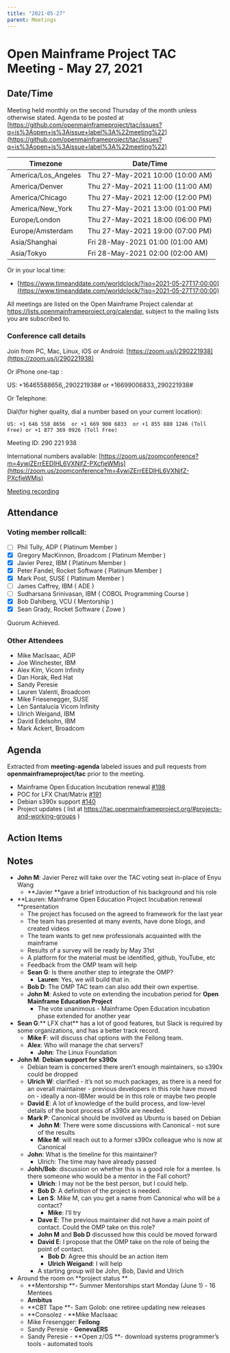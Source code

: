 ```yaml
---
title: "2021-05-27"
parent: Meetings
---
```


# Open Mainframe Project TAC Meeting - May 27, 2021

## Date/Time

Meeting held monthly on the second Thursday of the month unless otherwise stated. Agenda to be posted at [https://github.com/openmainframeproject/tac/issues?q=is%3Aopen+is%3Aissue+label%3A%22meeting%22](https://github.com/openmainframeproject/tac/issues?q=is%3Aopen+is%3Aissue+label%3A%22meeting%22)

| Timezone | Date/Time |
|----------|-----------|
| America/Los_Angeles | Thu 27-May-2021 10:00 (10:00 AM) |
| America/Denver | Thu 27-May-2021 11:00 (11:00 AM) |
| America/Chicago | Thu 27-May-2021 12:00 (12:00 PM) |
| America/New_York | Thu 27-May-2021 13:00 (01:00 PM) |
| Europe/London | Thu 27-May-2021 18:00 (06:00 PM) |
| Europe/Amsterdam | Thu 27-May-2021 19:00 (07:00 PM) |
| Asia/Shanghai | Fri 28-May-2021 01:00 (01:00 AM) |
| Asia/Tokyo | Fri 28-May-2021 02:00 (02:00 AM) |

Or in your local time:
* [https://www.timeanddate.com/worldclock/?iso=2021-05-27T17:00:00](https://www.timeanddate.com/worldclock/?iso=2021-05-27T17:00:00) 

All meetings are listed on the Open Mainframe Project calendar at https://lists.openmainframeproject.org/calendar, subject to the mailing lists you are subscribed to.

### Conference call details

Join from PC, Mac, Linux, iOS or Android: [https://zoom.us/j/290221938](https://zoom.us/j/290221938)

Or iPhone one-tap :

US: +16465588656,,290221938#  or +16699006833,,290221938#

Or Telephone:

Dial(for higher quality, dial a number based on your current location):

    US: +1 646 558 8656  or +1 669 900 6833  or +1 855 880 1246 (Toll Free) or +1 877 369 0926 (Toll Free)

Meeting ID: 290 221 938

International numbers available: [https://zoom.us/zoomconference?m=4ywiZErrEEDIHL6VXNjfZ-PXcfjeWMjs](https://zoom.us/zoomconference?m=4ywiZErrEEDIHL6VXNjfZ-PXcfjeWMjs)

[Meeting recording](https://drive.google.com/drive/folders/1ES5oEHz_RWCleRMBL2dLwjOPFHq_ZUp5?usp=sharing)

## Attendance

### Voting member rollcall:

- [ ] Phil Tully, ADP ( Platinum Member )
- [X] Gregory MacKinnon, Broadcom ( Platinum Member )
- [X] Javier Perez, IBM ( Platinum Member )
- [X] Peter Fandel, Rocket Software ( Platinum Member )
- [X] Mark Post, SUSE ( Platinum Member )
- [ ] James Caffrey, IBM ( ADE )
- [ ] Sudharsana Srinivasan, IBM ( COBOL Programming Course )
- [X] Bob Dahlberg, VCU ( Mentorship )
- [X] Sean Grady, Rocket Software ( Zowe )

Quorum Achieved.

### Other Attendees

- Mike MacIsaac, ADP
- Joe Winchester, IBM
- Alex Kim, Vicom Infinity
- Dan Horák, Red Hat
- Sandy Peresie
- Lauren Valenti, Broadcom
- Mike Friesenegger, SUSE
- Len Santalucia Vicom Infinity
- Ulrich Weigand, IBM
- David Edelsohn, IBM
- Mark Ackert, Broadcom

## Agenda

Extracted from **meeting-agenda** labeled issues and pull requests from **openmainframeproject/tac** prior to the meeting.

* Mainframe Open Education Incubation renewal [#198](https://github.com/openmainframeproject/tac/issues/198)
* POC for LFX Chat/Matrix [#191](https://github.com/openmainframeproject/tac/issues/191)
* Debian s390x support [#140](https://github.com/openmainframeproject/tac/issues/140)
* Project updates ( list at https://tac.openmainframeproject.org/#projects-and-working-groups )

## Action Items


## Notes



*   **John M**: Javier Perez will take over the TAC voting seat in-place of Enyu Wang
    *   **Javier **gave a brief introduction of his background and his role
*   **Lauren: Mainframe Open Education Project  Incubation renewal **presentation
    *   The project has focused on the agreed to framework for the last year
    *   The team has presented at many events, have done blogs, and created videos
    *   The team wants to get new professionals acquainted with the mainframe
    *   Results of a survey will be ready by May 31st
    *   A platform for the material must be identified, github, YouTube, etc
    *   Feedback from the OMP team will help
    *   **Sean G**: Is there another step to integrate the OMP?
        *   **Lauren**: Yes, we will build that in.
    *   **Bob D**: The OMP TAC team can also add their own expertise.
    *   **John M**: Asked to vote on extending the incubation period for **Open Mainframe Education Project**
        *   The vote unanimous - Mainframe Open Education incubation phase extended for another year
*   **Sean G**:** LFX chat** has a lot of good features, but Slack is required by some organizations, and has a better track record.
    *   **Mike F**: will discuss chat options with the Feilong team.
    *   **Alex**: Who will manage the chat servers?
        *   **John**: The Linux Foundation
*   **John M**: **Debian support for s390x**
    *   Debian team is concerned there aren’t enough maintainers, so s390x could be dropped
    *   **Ulrich W**: clarified - it’s not so much packages, as there is a need for an overall maintainer - previous developers in this role have moved on - ideally a non-IBMer would be in this  role or maybe two people
    *   **David E**: A lot of knowledge of the build process, and low-level details of the boot process of s390x are needed. 
    *   **Mark P**:  Canonical should be involved as Ubuntu is based on Debian
        *   **John M**: There were some discussions with Canonical - not sure of the results
        *   **Mike M**: will reach out to a former s390x colleague who is now at Canonical
    *   **John**: What is the timeline for this maintainer?
        *   Ulrich: The time may have already passed
    *   **Johh/Bob**: discussion on whether this is a good role for a mentee. Is there someone who would be a mentor in the Fall cohort?
        *   **Ulrich**: I may not be the best person, but I could help.
        *   **Bob D**: A definition of the project is needed.
        *   **Len S**: Mike M, can you get a name from Canonical who will be a contact?
            *   **Mike**: I’ll try
        *   **Dave E**: The previous maintainer did not have a main point of contact. Could the OMP take on this role?
        *   **John M** and **Bob D** discussed how this could be moved forward
        *   **David E**: I propose that the OMP take on the role of being the point of contact.
            *   **Bob D**: Agree this should be an action item 
            *   **Ulrich Weigand**: I will help
        *   A starting group will be John, Bob, David and Ulrich
*   Around the room on **project status  **
    *   **Mentorship **- Summer Mentorships start Monday (June 1) - 16 Mentees
    *   **Ambitus**
    *   **CBT Tape **- Sam Golob: one retiree updating new releases
    *   **Consolez - **Mike Maclsaac
    *   Mike Fresengger: **Feilong**
    *   Sandy Peresie - **GenevaERS**
    *   Sandy Peresie - **Open z/OS **- download systems programmer’s tools - automated tools
